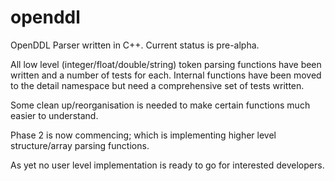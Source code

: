 openddl
=======

OpenDDL Parser written in C++. Current status is pre-alpha. 

All low level (integer/float/double/string) token parsing functions have been written and a number of tests for each.
Internal functions have been moved to the detail namespace but need a comprehensive set of tests written.

Some clean up/reorganisation is needed to make certain functions much easier to understand.

Phase 2 is now commencing; which is implementing higher level structure/array parsing functions.

As yet no user level implementation is ready to go for interested developers.
